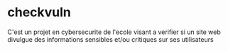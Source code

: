 # checkvuln
C'est un projet en cybersecurite de l'ecole visant a verifier si un site web divulgue des informations sensibles et/ou critiques sur ses utilisateurs
